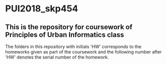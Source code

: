 # PUI2018_skp454

## This is the repository for coursework of Principles of Urban Informatics class

The folders in this repository with initials 'HW' corresponds to the homeworks given as part of the coursework and the following number after 'HW' denotes the serial number of the homework.

